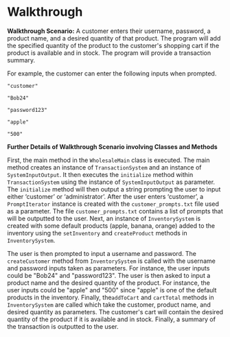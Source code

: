 ﻿# Walkthrough


**Walkthrough Scenario:**  A customer enters their username, password, a product name, and a desired quantity of that product. The program will add the specified quantity of the product to the customer's shopping cart if the product is available and in stock. The program will provide a transaction summary. 

For example, the customer can enter the following inputs when prompted.
    
    "customer"

    "Bob24"

    "password123"

    "apple"

    "500"

**Further Details of Walkthrough Scenario involving Classes and Methods** 

First, the main method in the `WholesaleMain` class is executed. The main method creates an instance of `TransactionSystem` and an instance of `SystemInputOutput`. It then executes the `initialize` method within `TransactionSystem` using the instance of `SystemInputOutput` as parameter. The `initialize` method will then output a string prompting the user to input either ‘customer’ or ‘administrator’. After the user enters ‘customer’, a `PromptIterator` instance is created with the `customer_prompts.txt` file used as a parameter. The file `customer_prompts.txt` contains a list of prompts that will be outputted to the user.  Next, an instance of `InventorySystem` is created with some default products (apple, banana, orange) added to the inventory using the `setInventory` and `createProduct` methods in `InventorySystem`.

The user is then prompted to input a username and password.  The `createCustomer` method from  `InventorySystem` is called with the username and password inputs taken as parameters.  For instance, the user inputs could be "Bob24" and "password123". The user is then asked to input a product name and the desired quantity of the product. For instance, the user inputs could be "apple" and "500" since "apple" is one of the default products in the inventory.  Finally, the`addToCart` and `cartTotal` methods in `InventorySystem` are called which take the customer, product name, and desired quantity as parameters. The customer's cart will contain the desired quantity of the product if it is available and in stock. Finally, a summary of the transaction is outputted to the user.
